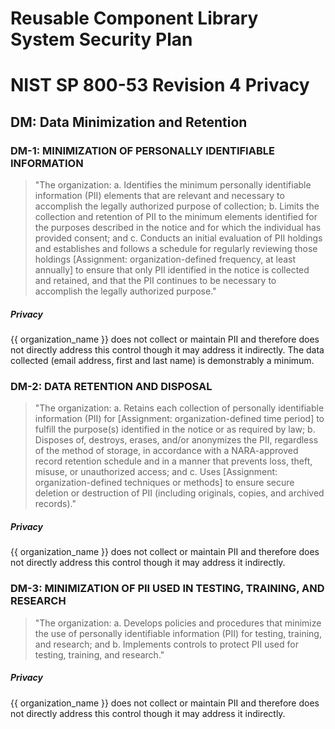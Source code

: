 # Reusable Component Library System Security Plan

# NIST SP 800-53 Revision 4 Privacy

## DM: Data Minimization and Retention

### DM-1: MINIMIZATION OF PERSONALLY IDENTIFIABLE INFORMATION

> "The organization:
>      a.    Identifies the minimum personally identifiable information (PII) elements
> that are relevant
>            and necessary to accomplish the legally authorized purpose of collection;
>      b.    Limits the collection and retention of PII to the minimum elements
> identified for the purposes
>            described in the notice and for which the individual has provided consent;
> and
>      c.    Conducts an initial evaluation of PII holdings and establishes and
> follows a schedule for
>            regularly reviewing those holdings [Assignment: organization-defined
> frequency, at least
>            annually] to ensure that only PII identified in the notice is collected
> and retained, and that the
>            PII continues to be necessary to accomplish the legally authorized
> purpose."

##### Privacy

{{ organization_name }} does not collect or maintain PII and therefore does not directly address this
control though it may address it indirectly. The data collected (email address, first
and last name) is demonstrably a minimum.


### DM-2: DATA RETENTION AND DISPOSAL

> "The organization:
>      a. Retains each collection of personally identifiable information (PII)
>         for [Assignment: organization-defined time period] to fulfill the purpose(s) identified in the notice or as
>         required by law;
>      b. Disposes of, destroys, erases, and/or anonymizes the PII, regardless
>         of the method of storage, in accordance with a NARA-approved record retention
>         schedule and in a manner that prevents loss, theft, misuse, or unauthorized access; and
>      c. Uses [Assignment: organization-defined techniques or methods] to ensure
>         secure deletion or destruction of PII (including originals, copies, and 
>         archived records)."

##### Privacy

{{ organization_name }} does not collect or maintain PII and therefore does not directly address this
control though it may address it indirectly.


### DM-3: MINIMIZATION OF PII USED IN TESTING, TRAINING, AND RESEARCH

> "The organization:
>      a.    Develops policies and procedures that minimize the use of personally identifiable information
>            (PII) for testing, training, and research; and
>      b.    Implements controls to protect PII used for testing, training, and research."

##### Privacy

{{ organization_name }} does not collect or maintain PII and therefore does not directly address this
control though it may address it indirectly.



